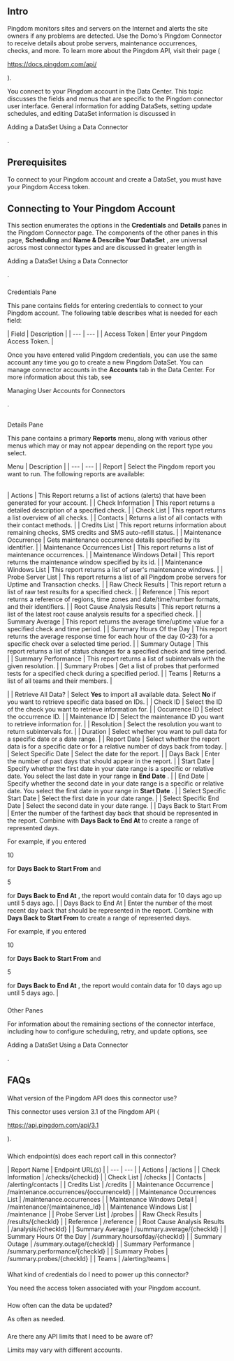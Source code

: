 

Intro
-------

Pingdom monitors sites and servers on the Internet and alerts the site owners if any problems are detected. Use the Domo's Pingdom Connector to receive details about probe servers, maintenance occurrences, checks, and more. To learn more about the Pingdom API, visit their page (

https://docs.pingdom.com/api/

).


 You connect to your Pingdom account in the Data Center. This topic discusses the fields and menus that are specific to the Pingdom connector user interface. General information for adding DataSets, setting update schedules, and editing DataSet information is discussed in

Adding a DataSet Using a Data Connector

.


 Prerequisites
---------------

To connect to your Pingdom account and create a DataSet, you must have your Pingdom Access token.


 Connecting to Your Pingdom Account
------------------------------------


 This section enumerates the options in the
 **Credentials**
 and
 **Details**
 panes in the Pingdom Connector page. The components of the other panes in this page,
 **Scheduling**
 and
 **Name & Describe Your DataSet**
 , are universal across most connector types and are discussed in greater length in

Adding a DataSet Using a Data Connector

.


###

Credentials Pane


 This pane contains fields for entering credentials to connect to your Pingdom account. The following table describes what is needed for each field:


|
 Field
  |
 Description
  |
| --- | --- |
|
 Access Token
  |
 Enter your Pingdom Access Token.
  |

Once you have entered valid Pingdom credentials, you can use the same account any time you go to create a new Pingdom DataSet. You can manage connector accounts in the
 **Accounts**
 tab in the Data Center. For more information about this tab, see

Managing User Accounts for Connectors

.

##
 Details Pane

This pane contains a primary
 **Reports**
 menu, along with various other menus which may or may not appear depending on the report type you select.


 Menu
  |
 Description
  |
| --- | --- |
|
 Report
  |
 Select the Pingdom report you want to run. The following reports are available:


|  |  |
| --- | --- |
|
 Actions
  |
 This Report returns a list of actions (alerts) that have been generated for your account.
  |
|
 Check Information
  |
 This report returns a detailed description of a specified check.
  |
|
 Check List
  |
 This report returns a list overview of all checks.
  |
|
 Contacts
  |
 Returns a list of all contacts with their contact methods.
  |
|
 Credits List
  |
 This report returns information about remaining checks, SMS credits and SMS auto-refill status.
  |
|
 Maintenance Occurrence
  |
 Gets maintenance occurrence details specified by its identifier.
  |
|
 Maintenance Occurrences List
  |
 This report returns a list of maintenance occurrences.
  |
|
 Maintenance Windows Detail
  |
 This report returns the maintenance window specified by its id.
  |
|
 Maintenance Windows List
  |
 This report returns a list of user's maintenance windows.
  |
|
 Probe Server List
  |
 This report returns a list of all Pingdom probe servers for Uptime and Transaction checks.
  |
|
 Raw Check Results
  |
 This report return a list of raw test results for a specified check.
  |
|
 Reference
  |
 This report returns a reference of regions, time zones and date/time/number formats, and their identifiers.
  |
|
 Root Cause Analysis Results
  |
 This report returns a list of the latest root cause analysis results for a specified check.
  |
|
 Summary Average
  |
 This report returns the average time/uptime value for a specified check and time period.
  |
|
 Summary Hours Of the Day
  |
 This report returns the average response time for each hour of the day (0-23) for a specific check over a selected time period.
  |
|
 Summary Outage
  |
 This report returns a list of status changes for a specified check and time period.
  |
|
 Summary Performance
  |
 This report returns a list of subintervals with the given resolution.
  |
|
 Summary Probes
  |
 Get a list of probes that performed tests for a specified check during a specified period.
  |
|
 Teams
  |
 Returns a list of all teams and their members.
  |

|
|
 Retrieve All Data?
  |
 Select
 **Yes**
 to import all available data. Select
 **No**
 if you want to retrieve specific data based on IDs.
  |
|
 Check ID
  |
 Select the ID of the check you want to retrieve information for.
  |
|
 Occurrence ID
  |
 Select the occurrence ID.
  |
|
 Maintenance ID
  |
 Select the maintenance ID you want to retrieve information for.
  |
|
 Resolution
  |
 Select the resolution you want to return subintervals for.
  |
|
 Duration
  |
 Select whether you want to pull data for a specific date or a date range.
  |
|
 Report Date
  |
 Select whether the report data is for a specific date or for a relative number of days back from today.
  |
|
 Select Specific Date
  |
 Select the date for the report.
  |
|
 Days Back
  |
 Enter the number of past days that should appear in the report.
  |
|
 Start Date
  |
 Specify whether the first date in your date range is a specific or relative date. You select the last date in your range in
 **End Date**
 .
  |
|
 End Date
  |
 Specify whether the second date in your date range is a specific or relative date. You select the first date in your range in
 **Start Date**
 .
  |
|
 Select Specific Start Date
  |
 Select the first date in your date range.
  |
|
 Select Specific End Date
  |
 Select the second date in your date range.
  |
|
 Days Back to Start From
  |
 Enter the number of the farthest day back that should be represented in the report. Combine with
 **Days Back to End At**
 to create a range of represented days.


 For example, if you entered

10

for
 **Days Back to Start From**
 and

5

for
 **Days Back to End At**
 , the report would contain data for 10 days ago up until 5 days ago.
  |
|
 Days Back to End At
  |
 Enter the number of the most recent day back that should be represented in the report. Combine with
 **Days Back to Start From**
 to create a range of represented days.


 For example, if you entered

10

for
 **Days Back to Start From**
 and

5

for
 **Days Back to End At**
 , the report would contain data for 10 days ago up until 5 days ago.
  |


###
 Other Panes

For information about the remaining sections of the connector interface, including how to configure scheduling, retry, and update options, see

Adding a DataSet Using a Data Connector

.


 FAQs
------


####
 What version of the Pingdom API does this connector use?

This connector uses version 3.1 of the Pingdom API (

https://api.pingdom.com/api/3.1

).

###
 Which endpoint(s) does each report call in this connector?


|
 Report Name
  |
 Endpoint URL(s)
  |
| --- | --- |
|
 Actions
  |
 /actions
  |
|
 Check Information
  |
 /checks/{checkid}
  |
|
 Check List
  |
 /checks
  |
|
 Contacts
  |
 /alerting/contacts
  |
|
 Credits List
  |
 /credits
  |
|
 Maintenance Occurrence
  |
 /maintenance.occurrences/{occurrenceId}
  |
|
 Maintenance Occurrences List
  |
 /maintenance.occurrences
  |
|
 Maintenance Windows Detail
  |
 /maintenance/{maintainence\_Id}
  |
|
 Maintenance Windows List
  |
 /maintenance
  |
|
 Probe Server List
  |
 /probes
  |
|
 Raw Check Results
  |
 /results/{checkId}
  |
|
 Reference
  |
 /reference
  |
|
 Root Cause Analysis Results
  |
 /analysis/{checkId}
  |
|
 Summary Average
  |
 /summary.average/{checkId}
  |
|
 Summary Hours Of the Day
  |
 /summary.hoursofday/{checkId}
  |
|
 Summary Outage
  |
 /summary.outage/{checkId}
  |
|
 Summary Performance
  |
 /summary.performance/{checkId}
  |
|
 Summary Probes
  |
 /summary.probes/{checkId}
  |
|
 Teams
  |
 /alerting/teams
  |


####
 What kind of credentials do I need to power up this connector?

You need the access token associated with your Pingdom account.

###
 How often can the data be updated?

As often as needed.

###
 Are there any API limits that I need to be aware of?

Limits may vary with different accounts.


